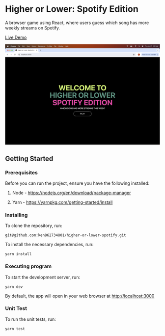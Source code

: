 # Higher or Lower: Spotify Edition

A browser game using React, where users guess which song has more weekly streams on Spotify.

[Live Demo](https://higher-or-lower-spotify.vercel.app/)

<img src="assets/higher-or-lower-spotify-demo-image.png">

## Getting Started

### Prerequisites

Before you can run the project, ensure you have the following installed:

1. Node - https://nodejs.org/en/download/package-manager

2. Yarn - https://yarnpkg.com/getting-started/install

### Installing

To clone the repository, run:

    git@github.com:ken862734801/higher-or-lower-spotify.git

To install the necessary dependencies, run:

    yarn install
    
### Executing program

To start the development server, run: 

    yarn dev

By default, the app will open in your web browser at [http://localhost:3000](http://localhost:3000)

### Unit Test

To run the unit tests, run:

    yarn test

